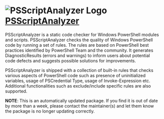 # ![PSScriptAnalyzer Logo](https://cdn.rawgit.com/pauby/ChocoPackages/95cb2d6e/icons/psscriptanalyzer.png "PSScriptAnalyzer")[PSScriptAnalyzer](https://chocolatey.org/packages/psscriptanalyzer)

PSScriptAnalyzer is a static code checker for Windows PowerShell modules and scripts. PSScriptAnalyzer checks the quality of Windows PowerShell code by running a set of rules. The rules are based on PowerShell best practices identified by PowerShell Team and the community. It generates DiagnosticResults (errors and warnings) to inform users about potential code defects and suggests possible solutions for improvements.

PSScriptAnalyzer is shipped with a collection of built-in rules that checks various aspects of PowerShell code such as presence of uninitialized variables, usage of PSCredential Type, usage of Invoke-Expression etc. Additional functionalities such as exclude/include specific rules are also supported.

**NOTE**: This is an automatically updated package. If you find it is out of date by more than a week, please contact the maintainer(s) and let them know the package is no longer updating correctly.